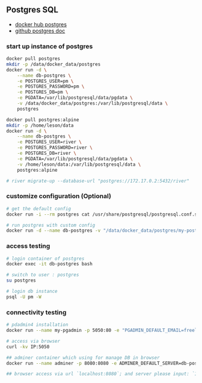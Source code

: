 ## Postgres SQL
- [docker hub postgres](https://hub.docker.com/_/postgres)
- [github postgres doc](https://github.com/docker-library/docs/blob/master/postgres/README.md)

### start up instance of postgres
```bash
docker pull postgres
mkdir -p /data/docker_data/postgres
docker run -d \
    --name db-postgres \
    -e POSTGRES_USER=pm \
    -e POSTGRES_PASSWORD=pm \
    -e POSTGRES_DB=pm \
    -e PGDATA=/var/lib/postgresql/data/pgdata \
    -v /data/docker_data/postgres:/var/lib/postgresql/data \
    postgres 
```

```bash
docker pull postgres:alpine
mkdir -p /home/leson/data
docker run -d \
    --name db-postgres \
    -e POSTGRES_USER=river \
    -e POSTGRES_PASSWORD=river \
    -e POSTGRES_DB=river \
    -e PGDATA=/var/lib/postgresql/data/pgdata \
    -v /home/leson/data:/var/lib/postgresql/data \
    postgres:alpine 

# river migrate-up --database-url "postgres://172.17.0.2:5432/river"
```

### customize configuration (Optional) 
```bash
# get the default config
docker run -i --rm postgres cat /usr/share/postgresql/postgresql.conf.sample > my-postgres.conf

# run postgres with custom config
docker run -d --name db-postgres -v "/data/docker_data/postgres/my-postgres.conf":/etc/postgresql/postgresql.conf -e POSTGRES_PASSWORD=mysecretpassword postgres -c 'config_file=/etc/postgresql/postgresql.conf'
```

### access testing
```bash
# login container of postgres
docker exec -it db-postgres bash

# switch to user : postgres
su postgres

# login db instance
psql -U pm -W 

```

### connectivity testing
```bash
# pdadmin4 installation
docker run --name my-pgadmin -p 5050:80 -e "PGADMIN_DEFAULT_EMAIL=freeleson@gmail.com" -e "PGADMIN_DEFAULT_PASSWORD=pm" -d  dpage/pgadmin4

# access via browser
curl -kv IP:5050

## adminer container which using for manage DB in browser
docker run --name adminer -p 8080:8080 -e ADMINER_DEFAULT_SERVER=db-postgres adminer

## browser access via url `localhost:8080`; and server please input: `172.17.0.2` which using docker container ip address
```
